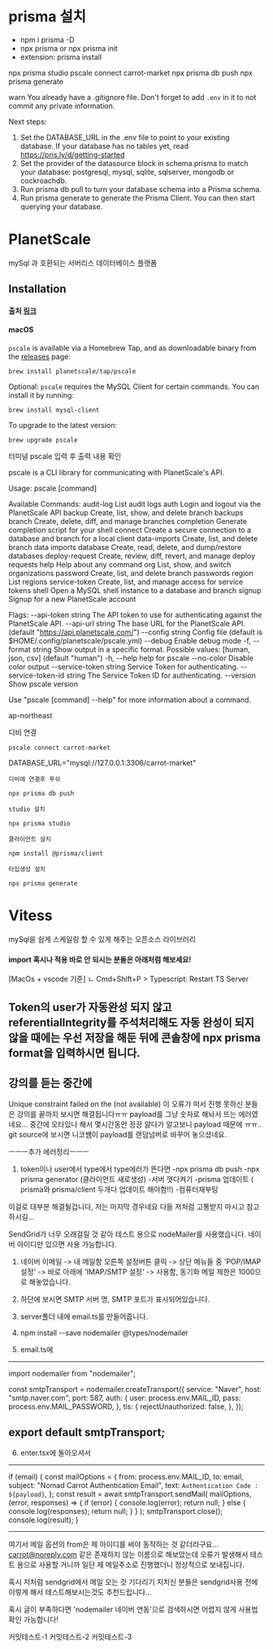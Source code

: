 # prisma 설치

- npm i prisma -D
- npx prisma or npx prisma init
- extension: prisma install

npx prisma studio
pscale connect carrot-market
npx prisma db push
npx prisma generate

warn You already have a .gitignore file. Don't forget to add `.env` in it to not commit any private information.

Next steps:

1. Set the DATABASE_URL in the .env file to point to your existing database. If your database has no tables yet, read https://pris.ly/d/getting-started
2. Set the provider of the datasource block in schema.prisma to match your database: postgresql, mysql, sqlite, sqlserver, mongodb or cockroachdb.
3. Run prisma db pull to turn your database schema into a Prisma schema.
4. Run prisma generate to generate the Prisma Client. You can then start querying your database.

# PlanetScale

mySql 과 호환되는 서버리스 데이터베이스 플랫폼

## Installation

#### 출처 [링크](https://github.com/planetscale/cli/blob/main/README.md#macos)

#### macOS

`pscale` is available via a Homebrew Tap, and as downloadable binary from the [releases](https://github.com/planetscale/cli/releases/latest) page:

```
brew install planetscale/tap/pscale
```

Optional: `pscale` requires the MySQL Client for certain commands. You can install it by running:

```
brew install mysql-client
```

To upgrade to the latest version:

```
brew upgrade pscale
```

터미널 pscale 입력 후 출력 내용 확인

pscale is a CLI library for communicating with PlanetScale's API.

Usage:
pscale [command]

Available Commands:
audit-log List audit logs
auth Login and logout via the PlanetScale API
backup Create, list, show, and delete branch backups
branch Create, delete, diff, and manage branches
completion Generate completion script for your shell
connect Create a secure connection to a database and branch for a local client
data-imports Create, list, and delete branch data imports
database Create, read, delete, and dump/restore databases
deploy-request Create, review, diff, revert, and manage deploy requests
help Help about any command
org List, show, and switch organizations
password Create, list, and delete branch passwords
region List regions
service-token Create, list, and manage access for service tokens
shell Open a MySQL shell instance to a database and branch
signup Signup for a new PlanetScale account

Flags:
--api-token string The API token to use for authenticating against the PlanetScale API.
--api-url string The base URL for the PlanetScale API. (default "https://api.planetscale.com/")
--config string Config file (default is $HOME/.config/planetscale/pscale.yml)
--debug Enable debug mode
-f, --format string Show output in a specific format. Possible values: [human, json, csv] (default "human")
-h, --help help for pscale
--no-color Disable color output
--service-token string Service Token for authenticating.
--service-token-id string The Service Token ID for authenticating.
--version Show pscale version

Use "pscale [command] --help" for more information about a command.

ap-northeast

디비 연결

```
pscale connect carrot-market
```

DATABASE_URL="mysql://127.0.0.1:3306/carrot-market"

`디비에 연결후 푸쉬`

```
npx prisma db push
```

`studio 설치`

```
npx prisma studio
```

`클라이언트 설치`

```
npm install @prisma/client
```

`타입생성 설치`

```
npx prisma generate
```

# Vitess

mySql을 쉽게 스케일링 할 수 있게 해주는 오픈소스 라이브러리

#### import 혹시나 적용 바로 안 되시는 분들은 아래처럼 해보세요!

[MacOs + vscode 기준]
ㄴ Cmd+Shift+P > Typescript: Restart TS Server

## Token의 user가 자동완성 되지 않고 referentialIntegrity를 주석처리해도 자동 완성이 되지 않을 때에는 우선 저장을 해둔 뒤에 콘솔창에 npx prisma format을 입력하시면 됩니다.

## 강의를 듣는 중간에

Unique constraint failed on the (not available)
이 오류가 떠서 진행 못하신 분들은 강의를 끝까지 보시면 해결됩니다ㅠㅠ
payload를 그냥 숫자로 해놔서 뜨는 에러였네요...
중간에 오타있나 해서 몇시간동안 끙끙 앓다가 알고보니 payload 때문에 ㅠㅠ..
git source에 보시면 니코썜이 payload를 랜덤넘버로 바꾸어 놓으셨네요.

ㅡㅡㅡ추가 에러정리ㅡㅡㅡ

1. token이나 user에서 type에서 type에러가 뜬다면
   -npx prisma db push
   -npx prisma generator (클라이언트 새로생성) -서버 껏다켜기
   -prisma 업데이트 ( prisma와 prisma/client 두개다 업데이트 해야함!!) -컴퓨터재부팅

이걸로 대부분 해결될겁니다, 저는 마지막 경우네요
다들 저처럼 고통받지 마시고 참고하시길...

SendGrid가 너무 오래걸릴 것 같아 테스트 용으로 nodeMailer를 사용했습니다. 네이버 아이디만 있으면 사용 가능합니다.

1. 네이버 이메일 -> 내 메일함 오른쪽 설정버튼 클릭 -> 상단 메뉴들 중 'POP/IMAP 설정' -> 바로 아래에 'IMAP/SMTP 설정' -> 사용함, 동기화 메일 제한은 1000으로 해놓았습니다.

2. 하단에 보시면 SMTP 서버 명, SMTP 포트가 표시되어있습니다.

3. server폴더 내에 email.ts를 만들어줍니다.

4. npm install --save nodemailer @types/nodemailer

5. email.ts에

---

import nodemailer from "nodemailer";

const smtpTransport = nodemailer.createTransport({
service: "Naver",
host: "smtp.naver.com",
port: 587,
auth: {
user: process.env.MAIL_ID,
pass: process.env.MAIL_PASSWORD,
},
tls: {
rejectUnauthorized: false,
},
});

## export default smtpTransport;

6. enter.tsx에 돌아오셔서

---

if (email) {
const mailOptions = {
from: process.env.MAIL_ID,
to: email,
subject: "Nomad Carrot Authentication Email",
text: `Authentication Code : ${payload}`,
};
const result = await smtpTransport.sendMail(
mailOptions,
(error, responses) => {
if (error) {
console.log(error);
return null;
} else {
console.log(responses);
return null;
}
}
);
smtpTransport.close();
console.log(result);
}

---

여기서 메일 옵션의 from은 제 아이디를 써야 동작하는 것 같더라구요...
carrot@noreply.com 같은 존재하지 않는 이름으로 해보았는데 오류가 발생해서
테스트 용으로 사용할 거니까 일단 제 메일주소로 진행했더니 정상적으로 보내집니다.

혹시 저처럼 sendgrid에서 메일 오는 것 기다리기 지치신 분들은 sendgrid사용 전에 이렇게 해서 테스트해보시는것도 추천드립니다...

혹시 글이 부족하다면 'nodemailer 네이버 연동'으로 검색하시면 어렵지 않게 사용법 확인 가능합니다!

커밋테스트-1
커밋테스트-2
커밋테스트-3
